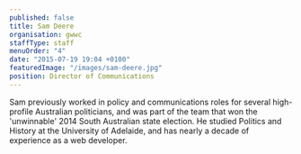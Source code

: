 ```yaml
---
published: false
title: Sam Deere
organisation: gwwc
staffType: staff
menuOrder: "4"
date: "2015-07-19 19:04 +0100"
featuredImage: "/images/sam-deere.jpg"
position: Director of Communications
---
```


Sam previously worked in policy and communications roles for several high-profile Australian politicians, and was part of the team that won the 'unwinnable' 2014 South Australian state election. He studied Politics and History at the University of Adelaide, and has nearly a decade of experience as a web developer.